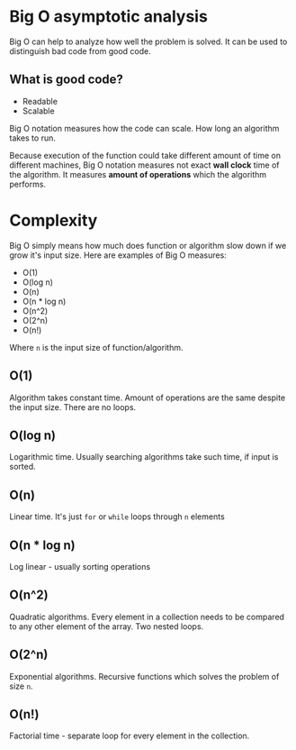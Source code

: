 # Big O asymptotic analysis
Big O can help to analyze how well the problem is solved.
It can be used to distinguish bad code from good code. 

## What is good code?
* Readable
* Scalable

Big O notation measures how the code can scale. How long an algorithm takes to run.

Because execution of the function could take different amount of time on different machines, Big O notation measures not exact **wall clock** time of the algorithm. 
It measures **amount of operations** which the algorithm performs.

# Complexity
Big O simply means how much does function or algorithm slow down if we grow it's input size. 
Here are examples of Big O measures:
* O(1)
* O(log n)
* O(n)
* O(n * log n)
* O(n^2)
* O(2^n)
* O(n!)

Where `n` is the input size of function/algorithm.

## O(1)
Algorithm takes constant time. Amount of operations are the same despite the input size. There are no loops.

## O(log n)
Logarithmic time. Usually searching algorithms take such time, if input is sorted.

## O(n)
Linear time. It's just `for` or `while` loops through `n` elements

## O(n * log n)
Log linear - usually sorting operations

## O(n^2)
Quadratic algorithms. Every element in a collection needs to be compared to any other element of the array. Two nested loops.

## O(2^n)
Exponential algorithms. Recursive functions which solves the problem of size `n`.

## O(n!)
Factorial time - separate loop for every element in the collection.